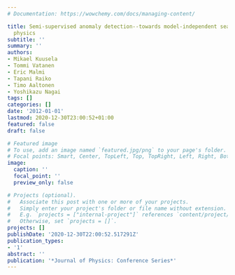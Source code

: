 ```yaml
---
# Documentation: https://wowchemy.com/docs/managing-content/

title: Semi-supervised anomaly detection--towards model-independent searches of new
  physics
subtitle: ''
summary: ''
authors:
- Mikael Kuusela
- Tommi Vatanen
- Eric Malmi
- Tapani Raiko
- Timo Aaltonen
- Yoshikazu Nagai
tags: []
categories: []
date: '2012-01-01'
lastmod: 2020-12-30T23:00:52+01:00
featured: false
draft: false

# Featured image
# To use, add an image named `featured.jpg/png` to your page's folder.
# Focal points: Smart, Center, TopLeft, Top, TopRight, Left, Right, BottomLeft, Bottom, BottomRight.
image:
  caption: ''
  focal_point: ''
  preview_only: false

# Projects (optional).
#   Associate this post with one or more of your projects.
#   Simply enter your project's folder or file name without extension.
#   E.g. `projects = ["internal-project"]` references `content/project/deep-learning/index.md`.
#   Otherwise, set `projects = []`.
projects: []
publishDate: '2020-12-30T22:00:52.517291Z'
publication_types:
- '1'
abstract: ''
publication: '*Journal of Physics: Conference Series*'
---
```

